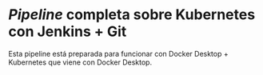 # _Pipeline_ completa sobre Kubernetes con Jenkins + Git

Esta pipeline está preparada para funcionar con Docker Desktop + Kubernetes que viene con Docker Desktop.
